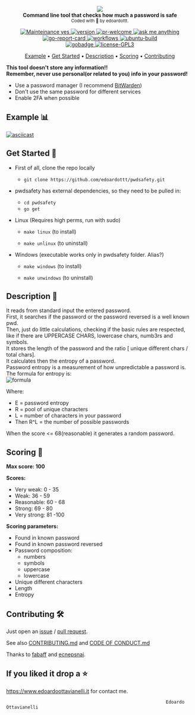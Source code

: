 <p align="center">
  <!-- logo -->
  <img src="https://github.com/edoardottt/images/blob/main/pwdsafety/logo.jpg"><br>
  <b>Command line tool that checks how much a password is safe</b><br>
  <sub>
    Coded with 💙 by edoardottt.
  </sub>
</p>

<!-- badges -->
<p align="center">
    <!-- mainteinance -->
      <a href="https://edoardoottavianelli.it">
        <img src="https://img.shields.io/badge/Maintained%3F-yes-green.svg" alt="Mainteinance yes" />
      </a>
    <!-- version -->
      <a href="https://edoardoottavianelli.it">
        <img src="https://github.com/edoardottt/images/blob/main/pwdsafety/version.svg" alt="version" />
      </a>
    <!-- pr-welcome -->
      <a href="https://edoardoottavianelli.it">
        <img src="https://github.com/edoardottt/READMENATOR/blob/master/images/pr-welcome.svg" alt="pr-welcome" />
      </a>
    <!-- ask-me-anything -->
      <a href="https://edoardoottavianelli.it">
        <img src="https://github.com/edoardottt/READMENATOR/blob/master/images/ask-me-anything.svg" alt="ask me anything" />
      </a>
  <br>
    <!-- go-report-card -->
      <a href="https://goreportcard.com/report/github.com/edoardottt/pwdsafety">
        <img src="https://goreportcard.com/badge/github.com/edoardottt/pwdsafety" alt="go-report-card" />
      </a>
    <!-- workflows -->
      <a href="https://edoardoottavianelli.it">
        <img src="https://github.com/edoardottt/pwdsafety/workflows/Go/badge.svg?branch=master" alt="workflows" />
      </a>
    <!-- ubuntu-build -->
      <a href="https://edoardoottavianelli.it">
        <img src="https://github.com/edoardottt/images/blob/main/pwdsafety/ubuntu-build.svg" alt="ubuntu-build" />
      </a>
  <br>
    <!-- gobadge -->
      <a href="https://edoardoottavianelli.it">
        <img src="https://github.com/edoardottt/images/blob/main/pwdsafety/gobadge" alt="gobadge" />
      </a>
    <!-- license GPLv3.0 -->
      <a href="https://github.com/edoardottt/READMENATOR/blob/master/LICENSE">
        <img src="https://github.com/edoardottt/READMENATOR/blob/master/images/license-GPL3.svg" alt="license-GPL3" />
      </a>
</p>
<p align="center">
  <a href="#example-bar_chart">Example</a> •
  <a href="#get-started-">Get Started</a> •
  <a href="#description-">Description</a> •
  <a href="#scoring-">Scoring</a> •
  <a href="#contributing-">Contributing</a>
</p>

**This tool doesn't store any information!!**  
**Remember, never use personal(or related to you) info in your password!**  
 - Use a password manager (I recommend [BitWarden](https://bitwarden.com/))  
 - Don't use the same password for different services  
 - Enable 2FA when possible  

Example :bar_chart:
----------

[![asciicast](https://asciinema.org/a/KPvfWtpyqtiZqCdoiSZNE22yl.svg)](https://asciinema.org/a/KPvfWtpyqtiZqCdoiSZNE22yl)

Get Started 🎉
----------

- First of all, clone the repo locally

  - `git clone https://github.com/edoardottt/pwdsafety.git`

- pwdsafety has external dependencies, so they need to be pulled in:

  - `cd pwdsafety`
  - `go get`

- Linux (Requires high perms, run with sudo)

  - `make linux` (to install)

  - `make unlinux` (to uninstall)

- Windows (executable works only in pwdsafety folder. Alias?)

  - `make windows` (to install)

  - `make unwindows` (to uninstall)

Description 🔦 
----------

It reads from standard input the entered password.  
First, it searches if the password or the password reversed is a well known pwd.  
Then, just do little calculations, checking if the basic rules are respected, like if there are UPPERCASE CHARS, lowercase chars, numb3rs and symbols.  
It stores the length of the password and the ratio [ unique different chars / total chars].  
It calculates then the entropy of a password.  
Password entropy is a measurement of how unpredictable a password is.  
The formula for entropy is:  
              ![formula](https://github.com/edoardottt/images/blob/main/pwdsafety/formula.png)  
              
Where:
- E = password entropy  
- R = pool of unique characters  
- L = number of characters in your password  
- Then R^L = the number of possible passwords  

When the score <= 68(reasonable) it generates a random password.  

Scoring 💯
----------

**Max score: 100**

**Scores:**
  - Very weak: 0 - 35
  - Weak: 36 - 59
  - Reasonable: 60 - 68
  - Strong: 69 - 80
  - Very strong: 81 -100
  
**Scoring parameters:**
  - Found in known password
  - Found in known password reversed
  - Password composition:
      - numbers
      - symbols
      - uppercase
      - lowercase
  - Unique different characters
  - Length
  - Entropy

Contributing 🛠
-------

Just open an [issue](https://github.com/edoardottt/pwdsafety/issues) / [pull request](https://github.com/edoardottt/pwdsafety/pulls). 

See also [CONTRIBUTING.md](https://github.com/edoardottt/pwdsafety/blob/master/CONTRIBUTING.md) and [CODE OF CONDUCT.md](https://github.com/edoardottt/pwdsafety/blob/master/CODE_OF_CONDUCT.md)

Thanks to [fabaff](https://github.com/fabaff) and [ecnepsnai](https://github.com/ecnepsnai/pwnedpassword/blob/master/pwned.go).

If you liked it drop a :star:
-------

https://www.edoardoottavianelli.it for contact me.


                                                                Edoardo Ottavianelli
